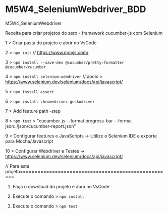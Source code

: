 # M5W4_SeleniumWebdriver_BDD
M5W4_SeleniumWebdriver


Receita para criar projetos do zero  - framework cucumber-js com Selenium

1 > Criar pasta do projeto e abrir no VsCode

2 > `npm init`  // https://www.npmjs.com/

3 > `npm install --save-dev @cucumber/pretty-formatter @cucumber/cucumber`

4 > `npm install selenium-webdriver` // apoio > https://www.selenium.dev/selenium/docs/api/javascript/

5 > `npm install assert`

6 > `npm install chromedriver geckodriver`

7 > Add feature path -step

8 > `npm test` > "cucumber-js --format progress-bar --format json:./json/cucumber-report.json"

9 > Configurar features e JavaScripts -> Utilize o Selenium IDE e exporte para Mocha/Javascript

10 > Configurar Webdriver e Testes -> https://www.selenium.dev/selenium/docs/api/javascript/

// Para este projeto====================================================

1. Faça o download do projeto e abra no VsCode

2. Execute o comando >  `npm install`

3. Execute o comando > `npm test`
